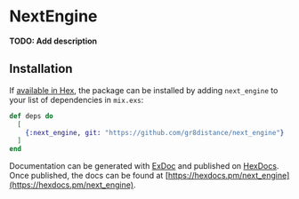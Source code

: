 # NextEngine

**TODO: Add description**

## Installation

If [available in Hex](https://hex.pm/docs/publish), the package can be installed
by adding `next_engine` to your list of dependencies in `mix.exs`:

```elixir
def deps do
  [
    {:next_engine, git: "https://github.com/gr8distance/next_engine"}
  ]
end
```

Documentation can be generated with [ExDoc](https://github.com/elixir-lang/ex_doc)
and published on [HexDocs](https://hexdocs.pm). Once published, the docs can
be found at [https://hexdocs.pm/next_engine](https://hexdocs.pm/next_engine).
